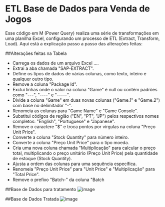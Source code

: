 # ETL Base de Dados para Venda de Jogos


Esse código em M (Power Query) realiza uma série de transformações em uma planilha Excel, configurando um processo de ETL (Extract, Transform, Load). Aqui está a explicação passo a passo das alterações feitas:

##Alterações feitas na Tabela 

- Carrega os dados de um arquivo Excel ....
- Extrai a aba chamada "SAP-EXTRACT".
- Define os tipos de dados de várias colunas, como texto, inteiro e qualquer outro tipo.
- Remove a coluna "Package Id".
- Exclui linhas onde o valor na coluna "Game" é null ou contém padrões como "---", "----" e "-----".
- Divide a coluna "Game" em duas novas colunas ("Game.1" e "Game.2") com base no delimitador "-".
- Renomeia as colunas para "Game Name" e "Game Console".
- Substitui códigos de região ("EN", "PT", "JP") pelos respectivos nomes completos: "English", "Portuguese" e "Japanese".
- Remove o caractere "$" e troca pontos por vírgulas na coluna "Preço Unit Price".
- Converte a coluna "Stock Quantity" para número inteiro.
- Converte a coluna "Preço Unit Price" para o tipo moeda.
- Cria uma nova coluna chamada "Multiplicação" para calcular o preço total, multiplicando o preço unitário (Preço Unit Price) pela 
  quantidade de estoque (Stock Quantity).
- Ajusta a ordem das colunas para uma sequência específica.
- Renomeia "Preço Unit Price" para "Unit Price" e "Multiplicação" para "Total Price".
- Remove o prefixo "Batch-" da coluna "Batch


##Base de Dados para tratamento
![image](https://github.com/user-attachments/assets/dbd0a332-e191-49ed-b838-0f4222f85740)


##Base de Dados Tratada
![image](https://github.com/user-attachments/assets/c1eea99d-884e-4fd7-b69e-e1f0e3e706aa)






